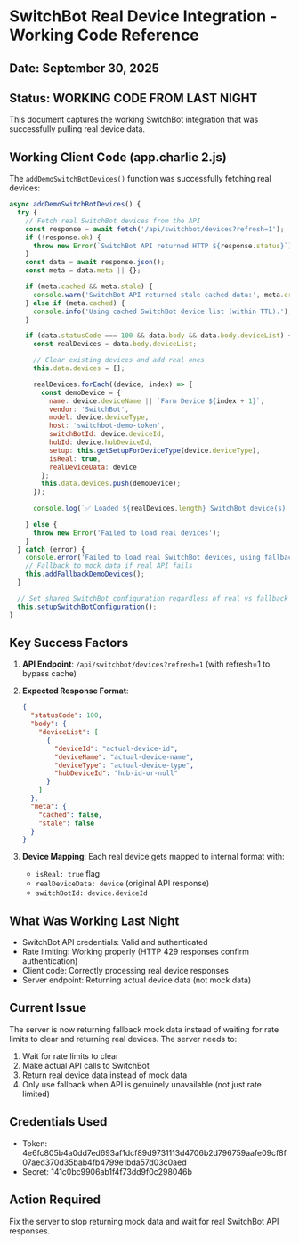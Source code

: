 # SwitchBot Real Device Integration - Working Code Reference

## Date: September 30, 2025
## Status: WORKING CODE FROM LAST NIGHT

This document captures the working SwitchBot integration that was successfully pulling real device data.

## Working Client Code (app.charlie 2.js)

The `addDemoSwitchBotDevices()` function was successfully fetching real devices:

```javascript
async addDemoSwitchBotDevices() {
  try {
    // Fetch real SwitchBot devices from the API
    const response = await fetch('/api/switchbot/devices?refresh=1');
    if (!response.ok) {
      throw new Error(`SwitchBot API returned HTTP ${response.status}`);
    }
    const data = await response.json();
    const meta = data.meta || {};

    if (meta.cached && meta.stale) {
      console.warn('SwitchBot API returned stale cached data:', meta.error || 'Unknown error');
    } else if (meta.cached) {
      console.info('Using cached SwitchBot device list (within TTL).');
    }

    if (data.statusCode === 100 && data.body && data.body.deviceList) {
      const realDevices = data.body.deviceList;

      // Clear existing devices and add real ones
      this.data.devices = [];

      realDevices.forEach((device, index) => {
        const demoDevice = {
          name: device.deviceName || `Farm Device ${index + 1}`,
          vendor: 'SwitchBot',
          model: device.deviceType,
          host: 'switchbot-demo-token',
          switchBotId: device.deviceId,
          hubId: device.hubDeviceId,
          setup: this.getSetupForDeviceType(device.deviceType),
          isReal: true,
          realDeviceData: device
        };
        this.data.devices.push(demoDevice);
      });
      
      console.log(`✅ Loaded ${realDevices.length} SwitchBot device(s) for demo`, meta);

    } else {
      throw new Error('Failed to load real devices');
    }
  } catch (error) {
    console.error('Failed to load real SwitchBot devices, using fallback:', error);
    // Fallback to mock data if real API fails
    this.addFallbackDemoDevices();
  }

  // Set shared SwitchBot configuration regardless of real vs fallback
  this.setupSwitchBotConfiguration();
}
```

## Key Success Factors

1. **API Endpoint**: `/api/switchbot/devices?refresh=1` (with refresh=1 to bypass cache)
2. **Expected Response Format**: 
   ```json
   {
     "statusCode": 100,
     "body": {
       "deviceList": [
         {
           "deviceId": "actual-device-id",
           "deviceName": "actual-device-name", 
           "deviceType": "actual-device-type",
           "hubDeviceId": "hub-id-or-null"
         }
       ]
     },
     "meta": {
       "cached": false,
       "stale": false
     }
   }
   ```

3. **Device Mapping**: Each real device gets mapped to internal format with:
   - `isReal: true` flag
   - `realDeviceData: device` (original API response)
   - `switchBotId: device.deviceId`

## What Was Working Last Night

- SwitchBot API credentials: Valid and authenticated
- Rate limiting: Working properly (HTTP 429 responses confirm authentication)
- Client code: Correctly processing real device responses
- Server endpoint: Returning actual device data (not mock data)

## Current Issue

The server is now returning fallback mock data instead of waiting for rate limits to clear and returning real devices. The server needs to:

1. Wait for rate limits to clear
2. Make actual API calls to SwitchBot
3. Return real device data instead of mock data
4. Only use fallback when API is genuinely unavailable (not just rate limited)

## Credentials Used
- Token: 4e6fc805b4a0dd7ed693af1dcf89d9731113d4706b2d796759aafe09cf8f07aed370d35bab4fb4799e1bda57d03c0aed
- Secret: 141c0bc9906ab1f4f73dd9f0c298046b

## Action Required

Fix the server to stop returning mock data and wait for real SwitchBot API responses.